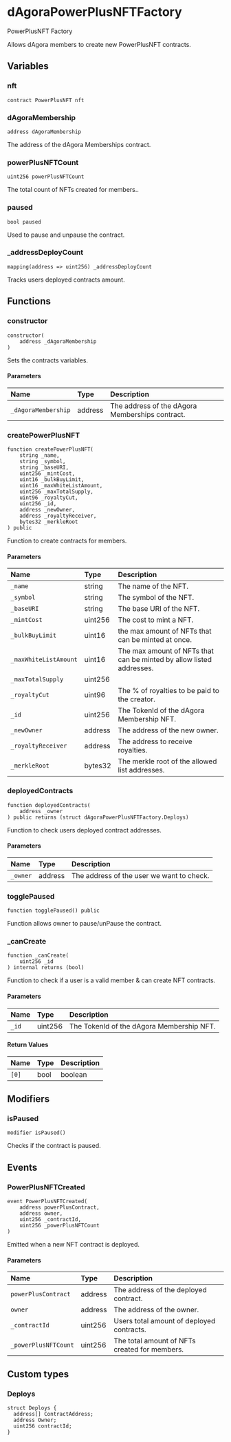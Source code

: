 # dAgoraPowerPlusNFTFactory

PowerPlusNFT Factory

Allows dAgora members to create new PowerPlusNFT contracts.

## Variables

### nft

```solidity
contract PowerPlusNFT nft
```

### dAgoraMembership

```solidity
address dAgoraMembership
```

The address of the dAgora Memberships contract.

### powerPlusNFTCount

```solidity
uint256 powerPlusNFTCount
```

The total count of NFTs created for members..

### paused

```solidity
bool paused
```

Used to pause and unpause the contract.

### _addressDeployCount

```solidity
mapping(address => uint256) _addressDeployCount
```

Tracks users deployed contracts amount.

## Functions

### constructor

```solidity
constructor(
    address _dAgoraMembership
) 
```

Sets the contracts variables.

#### Parameters

| Name | Type | Description |
| :--- | :--- | :---------- |
| `_dAgoraMembership` | address | The address of the dAgora Memberships contract. |

### createPowerPlusNFT

```solidity
function createPowerPlusNFT(
    string _name,
    string _symbol,
    string _baseURI,
    uint256 _mintCost,
    uint16 _bulkBuyLimit,
    uint16 _maxWhiteListAmount,
    uint256 _maxTotalSupply,
    uint96 _royaltyCut,
    uint256 _id,
    address _newOwner,
    address _royaltyReceiver,
    bytes32 _merkleRoot
) public
```

Function to create contracts for members.

#### Parameters

| Name | Type | Description |
| :--- | :--- | :---------- |
| `_name` | string | The name of the NFT. |
| `_symbol` | string | The symbol of the NFT. |
| `_baseURI` | string | The base URI of the NFT. |
| `_mintCost` | uint256 | The cost to mint a NFT. |
| `_bulkBuyLimit` | uint16 | the max amount of NFTs that can be minted at once. |
| `_maxWhiteListAmount` | uint16 | The max amount of NFTs that can be minted by allow listed addresses. |
| `_maxTotalSupply` | uint256 |  |
| `_royaltyCut` | uint96 | The % of royalties to be paid to the creator. |
| `_id` | uint256 | The TokenId of the dAgora Membership NFT. |
| `_newOwner` | address | The address of the new owner. |
| `_royaltyReceiver` | address | The address to receive royalties. |
| `_merkleRoot` | bytes32 | The merkle root of the allowed list addresses. |

### deployedContracts

```solidity
function deployedContracts(
    address _owner
) public returns (struct dAgoraPowerPlusNFTFactory.Deploys)
```

Function to check users deployed contract addresses.

#### Parameters

| Name | Type | Description |
| :--- | :--- | :---------- |
| `_owner` | address | The address of the user we want to check. |

### togglePaused

```solidity
function togglePaused() public
```

Function allows owner to pause/unPause the contract.

### _canCreate

```solidity
function _canCreate(
    uint256 _id
) internal returns (bool)
```

Function to check if a user is a valid member & can create NFT contracts.

#### Parameters

| Name | Type | Description |
| :--- | :--- | :---------- |
| `_id` | uint256 | The TokenId of the dAgora Membership NFT. |

#### Return Values

| Name | Type | Description |
| :--- | :--- | :---------- |
| `[0]` | bool | boolean |

## Modifiers

### isPaused

```solidity
modifier isPaused()
```

Checks if the contract is paused.

## Events

### PowerPlusNFTCreated

```solidity
event PowerPlusNFTCreated(
    address powerPlusContract,
    address owner,
    uint256 _contractId,
    uint256 _powerPlusNFTCount
)
```

Emitted when a new NFT contract is deployed.

#### Parameters

| Name | Type | Description |
| :--- | :--- | :---------- |
| `powerPlusContract` | address | The address of the deployed contract. |
| `owner` | address | The address of the owner. |
| `_contractId` | uint256 | Users total amount of deployed contracts. |
| `_powerPlusNFTCount` | uint256 | The total amount of NFTs created for members. |

## Custom types

### Deploys

```solidity
struct Deploys {
  address[] ContractAddress;
  address Owner;
  uint256 contractId;
}
```

